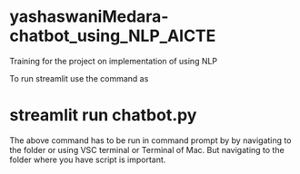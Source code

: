 # yashaswaniMedara-chatbot_using_NLP_AICTE
Training for the project on implementation of using NLP

To run streamlit use the command as
# streamlit run chatbot.py
The above command has to be run in command prompt by by navigating to the folder or using VSC terminal or Terminal of Mac. But navigating to the folder where you have script is important.
